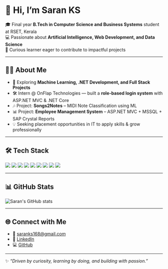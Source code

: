 # 👋 Hi, I’m Saran KS  

🎓 Final year **B.Tech in Computer Science and Business Systems** student at RSET, Kerala  
💻 Passionate about **Artificial Intelligence, Web Development, and Data Science**  
🚀 Curious learner eager to contribute to impactful projects  

---

## 🧑‍💻 About Me
- 🌱 Exploring **Machine Learning, .NET Development, and Full Stack Projects**
- 🛠️ Intern @ OnFlap Technologies — built a **role-based login system** with ASP.NET MVC & .NET Core
- 🎶 Project: **Songs2Notes** – MIDI Note Classification using ML  
- 📊 Project: **Employee Management System** – ASP.NET MVC + MSSQL + SAP Crystal Reports
- 💡 Seeking placement opportunities in IT to apply skills & grow professionally

---

## 🛠️ Tech Stack
<p>
  <img src="https://img.shields.io/badge/Python-3776AB?style=for-the-badge&logo=python&logoColor=white"/>
  <img src="https://img.shields.io/badge/JavaScript-F7DF1E?style=for-the-badge&logo=javascript&logoColor=black"/>
  <img src="https://img.shields.io/badge/C%2B%2B-00599C?style=for-the-badge&logo=c%2B%2B&logoColor=white"/>
  <img src="https://img.shields.io/badge/SQL-003B57?style=for-the-badge&logo=postgresql&logoColor=white"/>
  <img src="https://img.shields.io/badge/.NET-512BD4?style=for-the-badge&logo=dotnet&logoColor=white"/>
  <img src="https://img.shields.io/badge/Flask-000000?style=for-the-badge&logo=flask&logoColor=white"/>
  <img src="https://img.shields.io/badge/Node.js-339933?style=for-the-badge&logo=node.js&logoColor=white"/>
  <img src="https://img.shields.io/badge/Power%20BI-F2C811?style=for-the-badge&logo=powerbi&logoColor=black"/>
  <img src="https://img.shields.io/badge/GitHub-181717?style=for-the-badge&logo=github&logoColor=white"/>
</p>

---

## 📊 GitHub Stats
![Saran's GitHub stats](https://github-readme-stats.vercel.app/api?username=saran4402&show_icons=true&theme=radical)

---

## 🌐 Connect with Me
- 📧 [saranks168@gmail.com](mailto:saranks168@gmail.com)  
- 💼 [LinkedIn](https://www.linkedin.com/in/saran-ks-242664360)  
- 💻 [GitHub](https://github.com/saran4402)  

---
✨ *“Driven by curiosity, learning by doing, and building with passion.”*  
